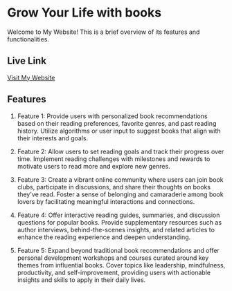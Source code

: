 # Grow Your Life with books

Welcome to My Website! This is a brief overview of its features and functionalities.

## Live Link

[Visit My Website](https://www.example.com)


## Features

1. Feature 1: Provide users with personalized book recommendations based on their reading preferences, favorite genres, and past reading history. Utilize algorithms or user input to suggest books that align with their interests and goals.

2. Feature 2: Allow users to set reading goals and track their progress over time. Implement reading challenges with milestones and rewards to motivate users to read more and explore new genres.

3. Feature 3: Create a vibrant online community where users can join book clubs, participate in discussions, and share their thoughts on books they've read. Foster a sense of belonging and camaraderie among book lovers by facilitating meaningful interactions and connections.

4. Feature 4: Offer interactive reading guides, summaries, and discussion questions for popular books. Provide supplementary resources such as author interviews, behind-the-scenes insights, and related articles to enhance the reading experience and deepen understanding.

5. Feature 5: Expand beyond traditional book recommendations and offer personal development workshops and courses curated around key themes from influential books. Cover topics like leadership, mindfulness, productivity, and self-improvement, providing users with actionable insights and skills to apply in their daily lives.
